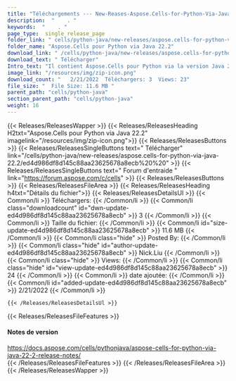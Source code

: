 ```yaml
---
title: "Téléchargements --- New-Reases-Aspose.Cells-for-Python-Via-Java-22.2." 
description:  "    . " 
keywords:  "    . " 
page_type:  single_release_page
folder_link: " cells/python-java/new-releases/aspose.cells-for-python-via-java-22.2/"
folder_name: "Aspose.Cells pour Python via Java 22.2"
download_link: " /cells/python-java/new-releases/aspose.cells-for-python-via-java-22.2/ed4d986df8d145c88aa23625678a8ecb"
download_text: " Télécharger"
Intro_text: "Il contient Aspose.Cells pour Python via la version Java 22.2."
image_link: "/resources/img/zip-icon.png"
download_count: "   2/21/2022  Téléchargers: 3  Views: 23"
file_size: "  File Size: 11.6 MB "
parent_path: "cells/python-java"
section_parent_path: "cells/python-java"
weight: 16
---
```


{{< Releases/ReleasesWapper >}}
  {{< Releases/ReleasesHeading H2txt="Aspose.Cells pour Python via Java 22.2" imagelink="/resources/img/zip-icon.png">}}
  {{< Releases/ReleasesButtons >}}
    {{< Releases/ReleasesSingleButtons text=" Télécharger" link="/cells/python-java/new-releases/aspose.cells-for-python-via-java-22.2/ed4d986df8d145c88aa23625678a8ecb%20%20" >}}
    {{< Releases/ReleasesSingleButtons text=" Forum d'entraide " link="https://forum.aspose.com/c/cells" >}}
  {{< Releases/ReleasesButtons >}}
  {{< Releases/ReleasesFileArea >}}
    {{< Releases/ReleasesHeading h4txt="Détails du fichier">}}
    {{< Releases/ReleasesDetailsUl >}}
            {{< Common/li  >}} Téléchargers: {{< /Common/li >}} 
      {{< Common/li class="downloadcount" id="dwn-update-ed4d986df8d145c88aa23625678a8ecb" >}} 3 {{< /Common/li >}} 
      {{< Common/li  >}} Taille du fichier: {{< /Common/li >}} 
      {{< Common/li id="size-update-ed4d986df8d145c88aa23625678a8ecb" >}} 11.6 MB {{< /Common/li >}} 
      {{< Common/li  class="hide" >}} Posted By: {{< /Common/li >}} 
      {{< Common/li class="hide" id="author-update-ed4d986df8d145c88aa23625678a8ecb" >}} Nick.Liu {{< /Common/li >}} 
      {{< Common/li class="hide"  >}} Views: {{< /Common/li >}} 
      {{< Common/li class="hide" id="view-update-ed4d986df8d145c88aa23625678a8ecb" >}} 24 {{< /Common/li >}} 
      {{< Common/li  >}} date ajoutée: {{< /Common/li >}} 
      {{< Common/li id="added-update-ed4d986df8d145c88aa23625678a8ecb" >}} 2/21/2022 {{< /Common/li >}} 

    {{< /Releases/ReleasesDetailsUl >}}

  {{< Releases/ReleasesFileFeatures >}}
      <h4>Notes de version</h4><div><a href="https://docs.aspose.com/cells/pythonjava/aspose-cells-for-python-via-java-22-2-release-notes/">https://docs.aspose.com/cells/pythonjava/aspose-cells-for-python-via-java-22-2-release-notes/</a></div>
  {{< /Releases/ReleasesFileFeatures >}}
 {{< /Releases/ReleasesFileArea >}}
{{< /Releases/ReleasesWapper >}}


